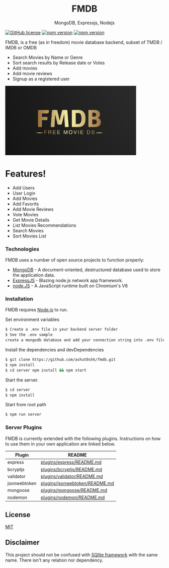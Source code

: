 <h1 align="center">
FMDB
</h1>
<p align="center">
MongoDB, Expressjs, Nodejs
</p>

[![GitHub license](https://img.shields.io/badge/license-MIT-blue.svg)](https://opensource.org/licenses/MIT) [![npm version](https://badge.fury.io/js/express.svg)](https://badge.fury.io/js/express) [![npm version](https://badge.fury.io/js/nodejs.svg)](https://badge.fury.io/js/nodejs)

FMDB, is a free (as in freedom) movie database backend, subset of TMDB / IMDB or OMDB

  - Search Movies by Name or Genre
  - Sort search results by Release date or Votes
  - Add movies
  - Add movie reviews
  - Signup as a registered user


<img src="https://github.com/ashut0shk/fmdb/raw/main/assets/icons/main-icon.png" />


# Features!

  - Add Users
  - User Login
  - Add Movies
  - Add Favorits
  - Add Movie Reviews
  - Vote Movies
  - Get Movie Details
  - List Movies Recommendations
  - Search Movies
  - Sort Movies List



### Technologies
FMDB uses a number of open source projects to function properly:
* [MongoDB](https://www.mongodb.com/) - A document-oriented, destructured database used to store the application data.
* [ExpressJS](https://expressjs.com/) - Blazing node.js network app framework.
* [node.JS](https://nodejs.org/) - A JavaScript runtime built on Chromium's V8

### Installation

FMDB requires [Node.js](https://nodejs.org/)  to run.

Set environment variables

```sh
$ Create a .env file in your backend server folder
$ See the .env sample
create a mongodb database and add your connection string into .env file
```

Install the dependencies and devDependencies

```sh
$ git clone https://github.com/ashut0shk/fmdb.git
$ npm install
$ cd server npm install && npm start
```
Start the server.

```sh
$ cd server
$ npm install
```

Start from root path
```sh
$ npm run server
```

### Server Plugins

FMDB is currently extended with the following plugins. Instructions on how to use them in your own application are linked below.

| Plugin | README |
| ------ | ------ |
| express | [plugins/express/README.md](https://github.com/expressjs/express/blob/master/Readme.md) |
| bcryptjs | [plugins/bcryptjs/README.md](https://github.com/dcodeIO/bcrypt.js/blob/master/README.md) |
| validator | [plugins/validator/README.md](https://github.com/validatorjs/validator.js/blob/master/README.md) |
| jsonwebtoken | [plugins/jsonwebtoken/README.md](https://github.com/auth0/node-jsonwebtoken/blob/master/README.md) |
| mongoose | [plugins/mongoose/README.md](https://github.com/Automattic/mongoose/blob/master/README.md) |
| nodemon | [plugins/nodemon/README.md](https://github.com/remy/nodemon/blob/master/README.md) |


License
----

[MIT](https://raw.githubusercontent.com/ashut0shk/fmdb/main/LICENSE)

Disclaimer
----
This project should not be confused with [SQlite framework](https://github.com/ccgus/fmdb) with the same name. There isn't any relation nor dependency.